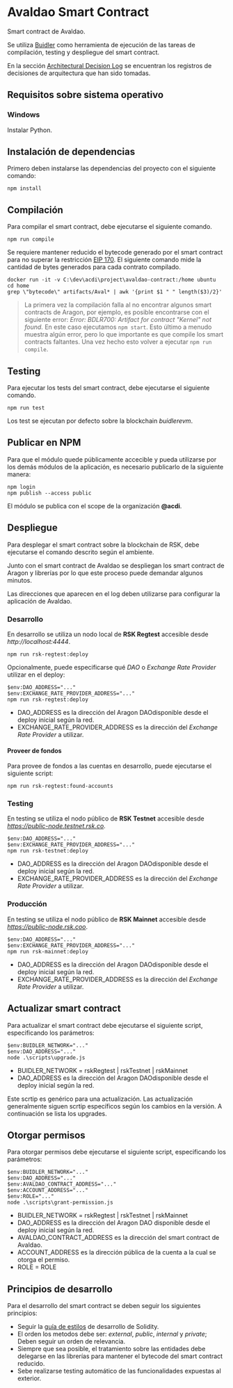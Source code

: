 # Avaldao Smart Contract

Smart contract de Avaldao.

Se utiliza [Buidler](https://buidler.dev) como herramienta de ejecución de las tareas de compilación, testing y despliegue del smart contract.

En la sección [Architectural Decision Log](docs/adr/index.md) se encuentran los registros de decisiones de arquitectura que han sido tomadas.

## Requisitos sobre sistema operativo

### Windows

Instalar Python.

## Instalación de dependencias

Primero deben instalarse las dependencias del proyecto con el siguiente comando:

```
npm install
```

## Compilación

Para compilar el smart contract, debe ejecutarse el siguiente comando.

```
npm run compile
```

Se requiere mantener reducido el bytecode generado por el smart contract para no superar la restricción [EIP 170](https://github.com/ethereum/EIPs/blob/master/EIPS/eip-170.md). El siguiente comando mide la cantidad de bytes generados para cada contrato compilado.

```
docker run -it -v C:\dev\acdi\project\avaldao-contract:/home ubuntu
cd home
grep \"bytecode\" artifacts/Aval* | awk '{print $1 " " length($3)/2}'
```

> La primera vez la compilación falla al no encontrar algunos smart contracts de Aragon, por ejemplo, es posible encontrarse con el siguiente error: *Error: BDLR700: Artifact for contract "Kernel" not found.* En este caso ejecutamos ```npm start```. Esto último a menudo muestra algún error, pero lo que importante es que compile los smart contracts faltantes. Una vez hecho esto volver a ejecutar ```npm run compile```.

## Testing

Para ejecutar los tests del smart contract, debe ejecutarse el siguiente comando.

```
npm run test
```

Los test se ejecutan por defecto sobre la blockchain *buidlerevm*.

## Publicar en NPM

Para que el módulo quede públicamente accecible y pueda utilizarse por los demás módulos de la aplicación, es necesario publicarlo de la siguiente manera:

```
npm login
npm publish --access public
```

El módulo se publica con el scope de la organización **@acdi**.

## Despliegue

Para desplegar el smart contract sobre la blockchain de RSK, debe ejecutarse el comando descrito según el ambiente.

Junto con el smart contract de Avaldao se despliegan los smart contract de Aragon y librerías por lo que este proceso puede demandar algunos minutos.

Las direcciones que aparecen en el log deben utilizarse para configurar la aplicación de Avaldao.

### Desarrollo

En desarrollo se utiliza un nodo local de **RSK Regtest** accesible desde *http://localhost:4444*.

```
npm run rsk-regtest:deploy
```

Opcionalmente, puede especificarse qué *DAO* o *Exchange Rate Provider* utilizar en el deploy:

```
$env:DAO_ADDRESS="..."
$env:EXCHANGE_RATE_PROVIDER_ADDRESS="..."
npm run rsk-regtest:deploy
```

- DAO_ADDRESS es la dirección del Aragon DAOdisponible desde el deploy inicial según la red.
- EXCHANGE_RATE_PROVIDER_ADDRESS es la dirección del *Exchange Rate Provider* a utilizar.

#### Proveer de fondos

Para provee de fondos a las cuentas en desarrollo, puede ejecutarse el siguiente script:

```
npm run rsk-regtest:found-accounts
```

### Testing

En testing se utiliza el nodo público de **RSK Testnet** accesible desde *https://public-node.testnet.rsk.co*.

```
$env:DAO_ADDRESS="..."
$env:EXCHANGE_RATE_PROVIDER_ADDRESS="..."
npm run rsk-testnet:deploy
```
- DAO_ADDRESS es la dirección del Aragon DAOdisponible desde el deploy inicial según la red.
- EXCHANGE_RATE_PROVIDER_ADDRESS es la dirección del *Exchange Rate Provider* a utilizar.

### Producción

En testing se utiliza el nodo público de **RSK Mainnet** accesible desde *https://public-node.rsk.coo*.

```
$env:DAO_ADDRESS="..."
$env:EXCHANGE_RATE_PROVIDER_ADDRESS="..."
npm run rsk-mainnet:deploy
```
- DAO_ADDRESS es la dirección del Aragon DAOdisponible desde el deploy inicial según la red.
- EXCHANGE_RATE_PROVIDER_ADDRESS es la dirección del *Exchange Rate Provider* a utilizar.

## Actualizar smart contract

Para actualizar el smart contract debe ejecutarse el siguiente script, especificando los parámetros:

```
$env:BUIDLER_NETWORK="..."
$env:DAO_ADDRESS="..."
node .\scripts\upgrade.js
```

- BUIDLER_NETWORK = rskRegtest | rskTestnet | rskMainnet
- DAO_ADDRESS es la dirección del Aragon DAOdisponible desde el deploy inicial según la red.

Este scrtip es genérico para una actualización. Las actualización generalmente siguen scrtip específicos según los cambios en la versión. A continuación se lista los upgrades.

## Otorgar permisos

Para otorgar permisos debe ejecutarse el siguiente script, especificando los parámetros:

```
$env:BUIDLER_NETWORK="..."
$env:DAO_ADDRESS="..."
$env:AVALDAO_CONTRACT_ADDRESS="..."
$env:ACCOUNT_ADDRESS="..."
$env:ROLE="..."
node .\scripts\grant-permission.js
```
- BUIDLER_NETWORK = rskRegtest | rskTestnet | rskMainnet
- DAO_ADDRESS es la dirección del Aragon DAO disponible desde el deploy inicial según la red.
- AVALDAO_CONTRACT_ADDRESS es la dirección del smart contract de Avaldao.
- ACCOUNT_ADDRESS es la dirección pública de la cuenta a la cual se otorga el permiso.
- ROLE = ROLE

## Principios de desarrollo

Para el desarrollo del smart contract se deben seguir los siguientes principios:

- Seguir la [guía de estilos](https://solidity.readthedocs.io/en/v0.6.11/style-guide.html) de desarrollo de Solidity.
- El orden los metodos debe ser: *external*, *public*, *internal* y *private*; Deben seguir un orden de relevancia.
- Siempre que sea posible, el tratamiento sobre las entidades debe delegarse en las librerías para mantener el bytecode del smart contract reducido.
- Sebe realizarse testing automático de las funcionalidades expuestas al exterior.